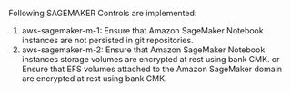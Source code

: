 Following SAGEMAKER Controls are implemented:

1. aws-sagemaker-m-1: Ensure that Amazon SageMaker Notebook instances are not persisted in git repositories.
2. aws-sagemaker-m-2: Ensure that Amazon SageMaker Notebook instances storage volumes are encrypted at rest using bank CMK.
   or Ensure that EFS volumes attached to the Amazon SageMaker domain are encrypted at rest using bank CMK.

